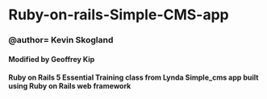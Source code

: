 # Ruby-on-rails-Simple-CMS-app
### @author= Kevin Skogland 
#### Modified by Geoffrey Kip 
#### Ruby on Rails 5 Essential Training class from Lynda Simple_cms app built using Ruby on Rails web framework
